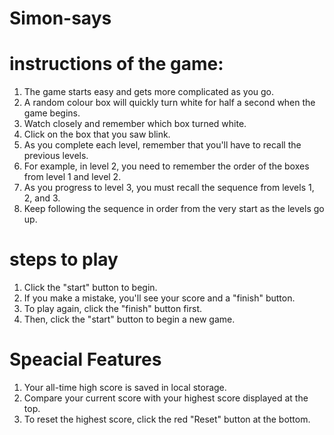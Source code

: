 # Simon-says

# instructions of the game:

1.	The game starts easy and gets more complicated as you go.
2.	A random colour box will quickly turn white for half a second when the game begins.
3.	Watch closely and remember which box turned white.
4.	Click on the box that you saw blink.
5.	As you complete each level, remember that you'll have to recall the previous levels.
6.	For example, in level 2, you need to remember the order of the boxes from level 1 and level 2.
7.	As you progress to level 3, you must recall the sequence from levels 1, 2, and 3.
8.	Keep following the sequence in order from the very start as the levels go up.

# steps to play 

1.	Click the "start" button to begin.
2.	If you make a mistake, you'll see your score and a "finish" button.
3.	To play again, click the "finish" button first.
4.	Then, click the "start" button to begin a new game.

# Speacial Features

1. Your all-time high score is saved in local storage.
2. Compare your current score with your highest score displayed at the top.
3. To reset the highest score, click the red "Reset" button at the bottom.

